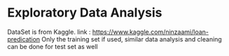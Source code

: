 # Exploratory Data Analysis
 
DataSet is from Kaggle. link : https://www.kaggle.com/ninzaami/loan-predication
Only the training set if used, similar data analysis and cleaning can be done for test set as well

